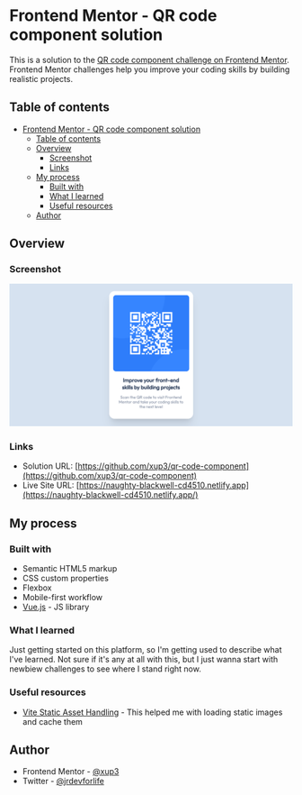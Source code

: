 # Frontend Mentor - QR code component solution

This is a solution to the [QR code component challenge on Frontend Mentor](https://www.frontendmentor.io/challenges/qr-code-component-iux_sIO_H). Frontend Mentor challenges help you improve your coding skills by building realistic projects.

## Table of contents

- [Frontend Mentor - QR code component solution](#frontend-mentor---qr-code-component-solution)
  - [Table of contents](#table-of-contents)
  - [Overview](#overview)
    - [Screenshot](#screenshot)
    - [Links](#links)
  - [My process](#my-process)
    - [Built with](#built-with)
    - [What I learned](#what-i-learned)
    - [Useful resources](#useful-resources)
  - [Author](#author)

## Overview

### Screenshot

![](./qr-code-component-screenshot.png)

### Links

- Solution URL: [https://github.com/xup3/qr-code-component](https://github.com/xup3/qr-code-component)
- Live Site URL: [https://naughty-blackwell-cd4510.netlify.app](https://naughty-blackwell-cd4510.netlify.app/)

## My process

### Built with

- Semantic HTML5 markup
- CSS custom properties
- Flexbox
- Mobile-first workflow
- [Vue.js](https://vuejs.org/) - JS library

### What I learned

Just getting started on this platform, so I'm getting used to describe what I've learned. Not sure if it's any at all with this, but I just wanna start with newbiew challenges to see where I stand right now.

### Useful resources

- [Vite Static Asset Handling](https://vitejs.dev/guide/assets.html) - This helped me with loading static images and cache them

## Author

- Frontend Mentor - [@xup3](https://www.frontendmentor.io/profile/xup3)
- Twitter - [@jrdevforlife](https://twitter.com/jrdevforlife)
